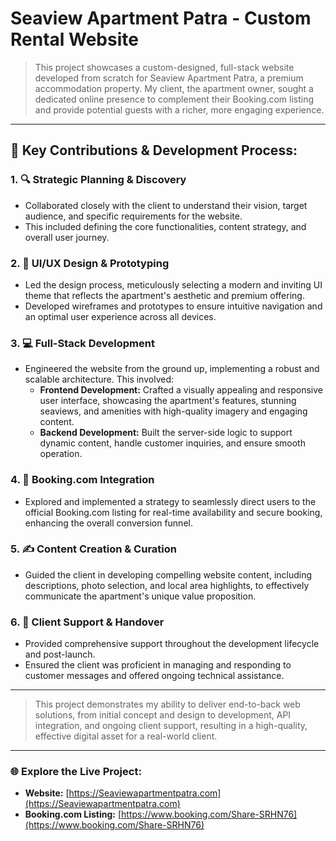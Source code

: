 #  Seaview Apartment Patra - Custom Rental Website 

> This project showcases a custom-designed, full-stack website developed from scratch for Seaview Apartment Patra, a premium accommodation property. My client, the apartment owner, sought a dedicated online presence to complement their Booking.com listing and provide potential guests with a richer, more engaging experience.

---

## 🚀 Key Contributions & Development Process:

### 1. 🔍 Strategic Planning & Discovery
*   Collaborated closely with the client to understand their vision, target audience, and specific requirements for the website.
*   This included defining the core functionalities, content strategy, and overall user journey.

### 2. 🎨 UI/UX Design & Prototyping
*   Led the design process, meticulously selecting a modern and inviting UI theme that reflects the apartment's aesthetic and premium offering.
*   Developed wireframes and prototypes to ensure intuitive navigation and an optimal user experience across all devices.

### 3. 💻 Full-Stack Development
*   Engineered the website from the ground up, implementing a robust and scalable architecture. This involved:
    *   **Frontend Development:** Crafted a visually appealing and responsive user interface, showcasing the apartment's features, stunning seaviews, and amenities with high-quality imagery and engaging content.
    *   **Backend Development:** Built the server-side logic to support dynamic content, handle customer inquiries, and ensure smooth operation.

### 4. 🔗 Booking.com Integration
*   Explored and implemented a strategy to seamlessly direct users to the official Booking.com listing for real-time availability and secure booking, enhancing the overall conversion funnel.

### 5. ✍️ Content Creation & Curation
*   Guided the client in developing compelling website content, including descriptions, photo selection, and local area highlights, to effectively communicate the apartment's unique value proposition.

### 6. 🤝 Client Support & Handover
*   Provided comprehensive support throughout the development lifecycle and post-launch.
*   Ensured the client was proficient in managing and responding to customer messages and offered ongoing technical assistance.

---

> This project demonstrates my ability to deliver end-to-back web solutions, from initial concept and design to development, API integration, and ongoing client support, resulting in a high-quality, effective digital asset for a real-world client.

---

### 🌐 Explore the Live Project:

*   **Website:** [https://Seaviewapartmentpatra.com](https://Seaviewapartmentpatra.com)
*   **Booking.com Listing:** [https://www.booking.com/Share-SRHN76](https://www.booking.com/Share-SRHN76)
